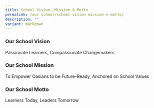 ```yaml
---
title: School Vision, Mission & Motto
permalink: /our-school/school-vision-mission-n-motto/
description: ""
variant: markdown
---
```

### Our School Vision

Passionate Learners, Compassionate Changemakers

### Our School Mission

To Empower Oasians to be Future-Ready, Anchored on School Values

### Our School Motto

Learners Today, Leaders Tomorrow
